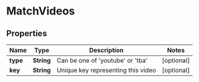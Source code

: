 

# MatchVideos

## Properties

Name | Type | Description | Notes
------------ | ------------- | ------------- | -------------
**type** | **String** | Can be one of &#39;youtube&#39; or &#39;tba&#39; |  [optional]
**key** | **String** | Unique key representing this video |  [optional]



